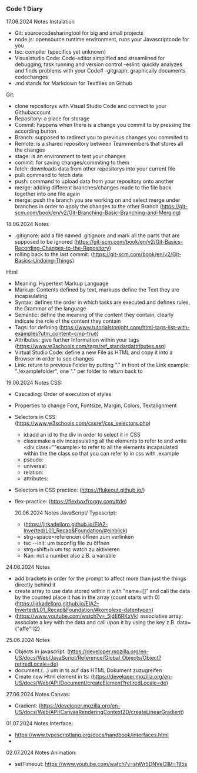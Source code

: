 ### Code 1 Diary
17.06.2024 Notes
Instalation
- Git: sourcecodesharingtool for big and small projects
- node.js: opensource runtime environment, runs your Javascriptcode for you
- tsc: compiler (specifics yet unknown)
- Visualstudio Code: Code-editor simplified and streamlined for debugging, task running and version control
   -eslint: quickly analyzes and finds problems with your Code#
   -gitgraph: graphically documents codechanges
- .md stands for Markdown for Textfiles on Github
  
Git:
- clone repositorys with Visual Studio Code and connect to your Githubaccount
- Repository: a place for storage
- Commit: happens when there is a change you commit to by pressing the according button
- Branch: supposed to redirect you to previous changes you commited to
- Remote: is a shared repository between Teammembers that stores all the changes
- stage: is an environment to test your changes
- commit: for saving changes/commiting to them
- fetch: downloads data from other repositorys into your current file
- pull: command to fetch data
- push: command to upload data from your repository onto another
- merge: adding different branches/changes made to the file back together into one file again
- merge: push the branch you are working on and select merge under branches in order to apply the changes to the other Branch
  (https://git-scm.com/book/en/v2/Git-Branching-Basic-Branching-and-Merging)


18.06.2024 Notes
- .gitignore: add a file named .gitignore and mark all the parts that are supposed to be ignored
  (https://git-scm.com/book/en/v2/Git-Basics-Recording-Changes-to-the-Repository)
- rolling back to the last commit: 
  (https://git-scm.com/book/en/v2/Git-Basics-Undoing-Things)
  
Html
- Meaning: Hypertext Markup Language
- Markup: Contents defined by text, markups define the Text they are incapsulating
- Syntax: defines the order in which tasks are executed and defines rules, the Grammar of the language 
- Semantic: define the meaning of the content they contain, clearly indicate the role of the content they contain 
- Tags: for defining (https://www.tutorialstonight.com/html-tags-list-with-examples?utm_content=cmp-true)
- Attributes: give further Information within your tags (https://www.w3schools.com/tags/ref_standardattributes.asp)
- Virtual Studio Code: define a new File as HTML and copy it  into a Browser in order to see changes
- Link: return to previous Folder by putting "." in front of the Link example: "./examplefolder", one "." per folder to return back to

19.06.2024 Notes
CSS:
- Cascading: Order of execution of styles
- Properties to change Font, Fontsize, Margin, Colors, Textalignment
- Selectors in CSS: (https://www.w3schools.com/cssref/css_selectors.php)
  - id:add an id to the div in order to select it in CSS
  - class:make a div incapsulating all the elements to refer to and write <div class=""example> to refer to all the elements incapsulated within the the class so
    that you can refer to in css with .example
  - pseudo:
  - universal:
  - relation:
  - attributes:
- Selectors in CSS practice: (https://flukeout.github.io/) 
- flex-practice: (https://flexboxfroggy.com/#de)

  20.06.2024 Notes
  JavaScript/ Typescript:
  - (https://jirkadelloro.github.io/EIA2-Inverted/L01_Recap&Foundation/#einblick)
  - strg+space=referencen öffnen zum verlinken
  - tsc --init: um tsconfig file zu öffnen
  - strg+shift+b um tsc watch zu aktivieren
  - Nan: not a number also z.B. a variable

 24.06.2024 Notes
- add brackets in order for the prompt to affect more than just the things directly behind it
- create array to use data stored within it with "name=[]" and call the data by the counted place it has in the array (count starts with 0)
  (https://jirkadelloro.github.io/EIA2-Inverted/L01_Recap&Foundation/#komplexe-datentypen)
- (https://www.youtube.com/watch?v=_5jdE6RKxVk) associative array: associate a key with the data and call upon it by using the key
  z.B. data={"affe":12}

25.06.2024 Notes
- Objects in javascript: (https://developer.mozilla.org/en-US/docs/Web/JavaScript/Reference/Global_Objects/Object?retiredLocale=de)
- document.(...) um in ts auf das HTML Dokument zuzugreifen
- Create new Html element in ts: (https://developer.mozilla.org/en-US/docs/Web/API/Document/createElement?retiredLocale=de)

27.06.2024 Notes
Canvas:
- Gradient: (https://developer.mozilla.org/en-US/docs/Web/API/CanvasRenderingContext2D/createLinearGradient)

01.07.2024 Notes
Interface:
- https://www.typescriptlang.org/docs/handbook/interfaces.html
- 
 

02.07.2024 Notes
Animation:
- setTimeout: https://www.youtube.com/watch?v=shWr5DNVeCI&t=195s
